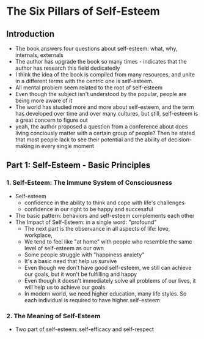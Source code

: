 # The Six Pillars of Self-Esteem

## Introduction

- The book answers four questions about self-esteem: what, why, internals, externals
- The author has upgrade the book so many times - indicates that the author has research this field dedicatedly
- I think the idea of the book is compiled from many resources, and unite in a different terms with the centric one is self-esteem. 
- All mental problem seem related to the root of self-esteem
- Even though the subject isn't understood by the popular, people are being more aware of it
- The world has studied more and more about self-esteem, and the term has developed over time and over many cultures, but still, self-esteem is a great concern to figure out
- yeah, the author proposed a question from a conference about does living conciously matter with a certain group of people? Then he stated that most people lack to see their potential and the ability of decision-making in every single moment

## Part 1: Self-Esteem - Basic Principles

### 1. Self-Esteem: The Immune System of Consciousness

- Self-esteem
  - confidence in the ability to think and cope with life's challenges
  - confidence in our right to be happy and successful  
- The basic pattern: behaviors and self-esteem complements each other
- The Impact of Self-Esteem: in a single word: "profound"
  - The next part is the observance in all aspects of life: love, workplace, 
  - We tend to feel like "at home" with people who resemble the same level of self-esteem as our own
  - Some people struggle with "happiness anxiety"
  - It's a basic need that help us survive
  - Even though we don't have good self-esteem, we still can achieve our goals, but it won't be fulfilling and happy
  - Even though it doesn't immediately solve all problems of our lives, it will help us to achieve our goals
  - In modern world, we need higher education, many life styles. So each individual is required to have higher self-esteem

### 2. The Meaning of Self-Esteem

- Two part of self-esteem: self-efficacy and self-respect

